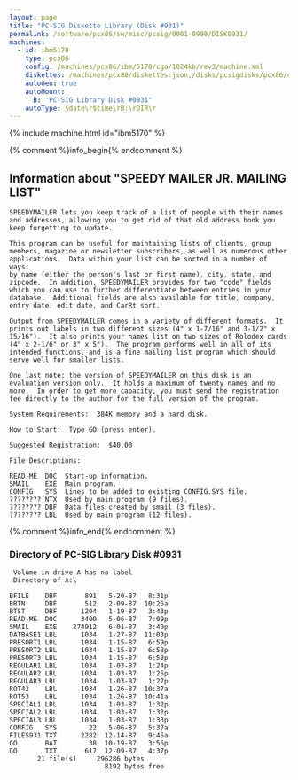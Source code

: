 ```yaml
---
layout: page
title: "PC-SIG Diskette Library (Disk #931)"
permalink: /software/pcx86/sw/misc/pcsig/0001-0999/DISK0931/
machines:
  - id: ibm5170
    type: pcx86
    config: /machines/pcx86/ibm/5170/cga/1024kb/rev3/machine.xml
    diskettes: /machines/pcx86/diskettes.json,/disks/pcsigdisks/pcx86/diskettes.json
    autoGen: true
    autoMount:
      B: "PC-SIG Library Disk #0931"
    autoType: $date\r$time\rB:\rDIR\r
---
```


{% include machine.html id="ibm5170" %}

{% comment %}info_begin{% endcomment %}

## Information about "SPEEDY MAILER JR. MAILING LIST"

    SPEEDYMAILER lets you keep track of a list of people with their names
    and addresses, allowing you to get rid of that old address book you
    keep forgetting to update.
    
    This program can be useful for maintaining lists of clients, group
    members, magazine or newsletter subscribers, as well as numerous other
    applications.  Data within your list can be sorted in a number of ways:
    by name (either the person's last or first name), city, state, and
    zipcode.  In addition, SPEEDYMAILER provides for two "code" fields
    which you can use to further differentiate between entries in your
    database.  Additional fields are also available for title, company,
    entry date, edit date, and CarRt sort.
    
    Output from SPEEDYMAILER comes in a variety of different formats.  It
    prints out labels in two different sizes (4" x 1-7/16" and 3-1/2" x
    15/16").  It also prints your names list on two sizes of Rolodex cards
    (4" x 2-1/6" or 3" x 5").  The program performs well in all of its
    intended functions, and is a fine mailing list program which should
    serve well for smaller lists.
    
    One last note: the version of SPEEDYMAILER on this disk is an
    evaluation version only.  It holds a maximum of twenty names and no
    more.  In order to get more capacity, you must send the registration
    fee directly to the author for the full version of the program.
    
    System Requirements:  384K memory and a hard disk.
    
    How to Start:  Type GO (press enter).
    
    Suggested Registration:  $40.00
    
    File Descriptions:
    
    READ-ME  DOC  Start-up information.
    SMAIL    EXE  Main program.
    CONFIG   SYS  Lines to be added to existing CONFIG.SYS file.
    ???????? NTX  Used by main program (9 files).
    ???????? DBF  Data files created by smail (3 files).
    ???????? LBL  Used by main program (12 files).
{% comment %}info_end{% endcomment %}


### Directory of PC-SIG Library Disk #0931

     Volume in drive A has no label
     Directory of A:\

    BFILE    DBF       891   5-20-87   8:31p
    BRTN     DBF       512   2-09-87  10:26a
    BTST     DBF      1204   1-19-87   3:43p
    READ-ME  DOC      3400   5-06-87   7:09p
    SMAIL    EXE    274912   6-01-87   3:40p
    DATBASE1 LBL      1034   1-27-87  11:03p
    PRESORT1 LBL      1034   1-15-87   6:59p
    PRESORT2 LBL      1034   1-15-87   6:58p
    PRESORT3 LBL      1034   1-15-87   6:58p
    REGULAR1 LBL      1034   1-03-87   1:24p
    REGULAR2 LBL      1034   1-03-87   1:25p
    REGULAR3 LBL      1034   1-03-87   1:27p
    ROT42    LBL      1034   1-26-87  10:37a
    ROT53    LBL      1034   1-26-87  10:41a
    SPECIAL1 LBL      1034   1-03-87   1:32p
    SPECIAL2 LBL      1034   1-03-87   1:32p
    SPECIAL3 LBL      1034   1-03-87   1:33p
    CONFIG   SYS        22   5-06-87   5:37a
    FILES931 TXT      2282  12-14-87   9:45a
    GO       BAT        38  10-19-87   3:56p
    GO       TXT       617  12-09-87   4:37p
           21 file(s)     296286 bytes
                            8192 bytes free
